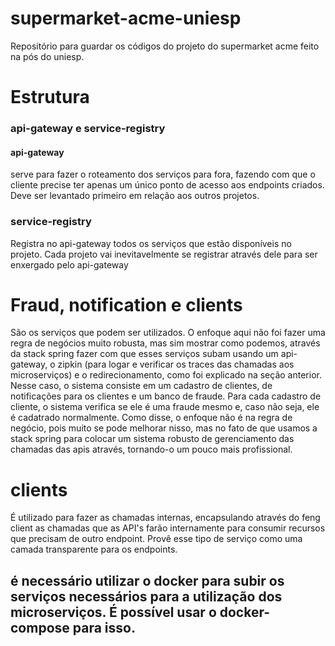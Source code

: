 # supermarket-acme-uniesp
Repositório para guardar os códigos do projeto do supermarket acme feito na pós do uniesp.

# Estrutura
### api-gateway e service-registry

#### api-gateway

serve para fazer o roteamento dos serviços para fora, fazendo com que o cliente precise ter apenas um único ponto de acesso aos endpoints criados. Deve ser levantado 
primeiro em relação aos outros projetos. 

### service-registry 
Registra no api-gateway todos os serviços que estão disponíveis no projeto. Cada projeto vai inevitavelmente se registrar através dele para ser enxergado pelo api-gateway

# Fraud, notification e clients 

São os serviços que podem ser utilizados. O enfoque aqui não foi fazer uma regra de negócios muito robusta, mas sim mostrar como podemos, através da stack spring
fazer com que esses serviços subam usando um api-gateway, o zipkin (para logar e verificar os traces das chamadas aos microserviços) e o redirecionamento, como foi
explicado na seção anterior. Nesse caso, o sistema consiste em um cadastro de clientes, de notificações para os clientes e um banco de fraude. Para cada cadastro de 
cliente, o sistema verifica se ele é uma fraude mesmo e, caso não seja, ele é cadatrado normalmente. Como disse, o enfoque não é na regra de negócio, pois muito
se pode melhorar nisso, mas no fato de que usamos a stack spring para colocar um sistema robusto de gerenciamento das chamadas das apis através, tornando-o um pouco
mais profissional. 

# clients 
É utilizado para fazer as chamadas internas, encapsulando através do feng client as chamadas que as API's farão internamente para consumir recursos que precisam 
de outro endpoint. Provê esse tipo de serviço como uma camada transparente para os endpoints. 

## é necessário utilizar o docker para subir os serviços necessários para a utilização dos microserviços. É possível usar o docker-compose para isso. 


